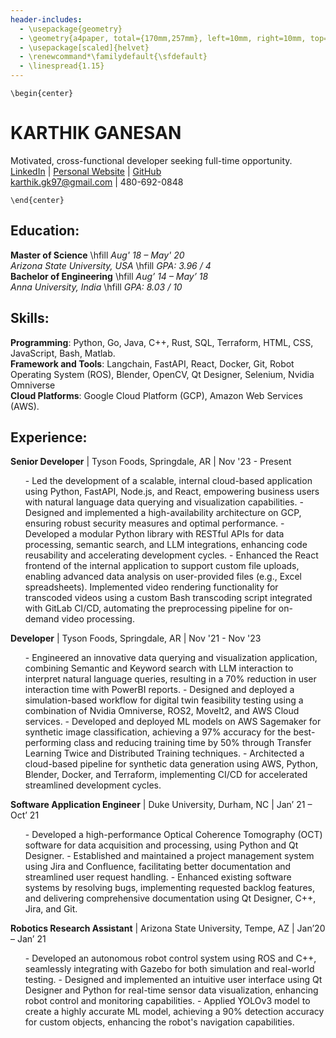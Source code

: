 ```yaml
---
header-includes:
  - \usepackage{geometry}
  - \geometry{a4paper, total={170mm,257mm}, left=10mm, right=10mm, top=10mm, bottom=10mm}
  - \usepackage[scaled]{helvet}
  - \renewcommand*\familydefault{\sfdefault}
  - \linespread{1.15}
---
```


```{=latex}
\begin{center}
```
# KARTHIK GANESAN
Motivated, cross-functional developer seeking full-time opportunity.   
  [LinkedIn](https://www.linkedin.com/in/karthik-ganesan-541488148/) |
  [Personal Website](https://www.karthikganesan.dev) |
  [GitHub](https://github.com/karthikgk97)  
  [karthik.gk97@gmail.com](mailto:karthik.gk97@gmail.com) | 480-692-0848

```{=latex}
\end{center}
```

## Education:
**Master of Science** \hfill <i> Aug' 18 – May' 20 </i> </span>  
<i>Arizona State University, USA </i> \hfill <i> GPA: 3.96 / 4 </i> </span>  
**Bachelor of Engineering** \hfill <i> Aug’ 14 – May’ 18 </i> </span>  
<i>Anna University, India  </i> \hfill <i> GPA: 8.03 / 10 </i> </span>

## Skills:
**Programming**: Python, Go, Java, C++, Rust, SQL, Terraform, HTML, CSS, JavaScript, Bash, Matlab.  
**Framework and Tools**: Langchain, FastAPI, React, Docker, Git, Robot Operating System (ROS), Blender, OpenCV, Qt Designer, Selenium, Nvidia Omniverse  
**Cloud Platforms**: Google Cloud Platform (GCP), Amazon Web Services (AWS).

## Experience:
**Senior Developer** | Tyson Foods, Springdale, AR | Nov '23 - Present
<ul>
- Led the development of a scalable, internal cloud-based application using Python, FastAPI, Node.js, and React, empowering business users with natural language data querying and visualization capabilities. 
- Designed and implemented a high-availability architecture on GCP, ensuring robust security measures and optimal performance.
- Developed a modular Python library with RESTful APIs for data processing, semantic search, and LLM integrations, enhancing code reusability and accelerating development cycles.
- Enhanced the React frontend of the internal application to support custom file uploads, enabling advanced data analysis on user-provided files (e.g., Excel spreadsheets). Implemented video rendering functionality for transcoded videos using a custom Bash transcoding script integrated with GitLab CI/CD, automating the preprocessing pipeline for on-demand video processing.
</ul>

**Developer** | Tyson Foods, Springdale, AR | Nov '21 - Nov '23
<ul>
- Engineered an innovative data querying and visualization application, combining Semantic and Keyword search with LLM interaction to interpret natural language queries, resulting in a 70% reduction in user interaction time with PowerBI reports.
- Designed and deployed a simulation-based workflow for digital twin feasibility testing using a combination of Nvidia Omniverse, ROS2, MoveIt2, and AWS Cloud services.
- Developed and deployed ML models on AWS Sagemaker for synthetic image classification, achieving a 97% accuracy for the best-performing class and reducing training time by 50% through Transfer Learning Twice and Distributed Training techniques.
- Architected a cloud-based pipeline for synthetic data generation using AWS, Python, Blender, Docker, and Terraform, implementing CI/CD for accelerated streamlined development cycles.
</ul>

**Software Application Engineer** | Duke University, Durham, NC | Jan’ 21 – Oct’ 21
<ul>
- Developed a high-performance Optical Coherence Tomography (OCT) software for data acquisition and processing, using Python and Qt Designer.
- Established and maintained a project management system using Jira and Confluence, facilitating better documentation and streamlined user request handling.
- Enhanced existing software systems by resolving bugs, implementing requested backlog features, and delivering comprehensive documentation using Qt Designer, C++, Jira, and Git.
</ul>  

**Robotics Research Assistant** | Arizona State University, Tempe, AZ | Jan’20 – Jan’ 21
<ul>
- Developed an autonomous robot control system using ROS and C++, seamlessly integrating with Gazebo for both simulation and real-world testing.
- Designed and implemented an intuitive user interface using Qt Designer and Python for real-time sensor data visualization, enhancing robot control and monitoring capabilities.
- Applied YOLOv3 model to create a highly accurate ML model, achieving a 90% detection accuracy for custom objects, enhancing the robot's navigation capabilities.
</ul>
